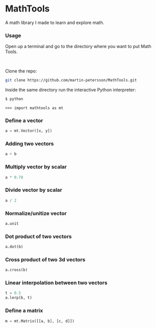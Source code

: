 # MathTools
A math library I made to learn and explore math.

### Usage

Open up a terminal and go to the directory where you want to put Math Tools.

<br>

Clone the repo:

```bash
git clone https://github.com/martin-petersson/MathTools.git
```
Inside the same directory run the interactive Python interpreter:

```bash
$ python
```

```text
>>> import mathtools as mt
```

### Define a vector
```python
a = mt.Vector([x, y])
```
### Adding two vectors
```python
a + b
```
### Multiply vector by scalar
```python
a * 0.78
```
### Divide vector by scalar
```python
a / 2
```
### Normalize/unitize vector
```python
a.unit
```
### Dot product of two vectors
```python
a.dot(b)
```
### Cross product of two 3d vectors
```python
a.cross(b)
```

### Linear interpolation between two vectors
```python
t = 0.5
a.lerp(b, t)
```

### Define a matrix
```python
m = mt.Matrix([[a, b], [c, d]])
```
